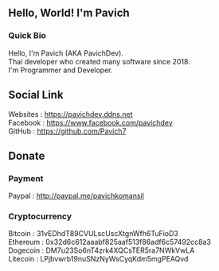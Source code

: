 ## Hello, World! I'm Pavich
### Quick Bio
Hello, I'm Pavich (AKA PavichDev).\
Thai developer who created many software since 2018.\
I'm Programmer and Developer.
## Social Link
Websites : https://pavichdev.ddns.net \
Facebook : https://www.facebook.com/pavichdev \
GitHub : https://github.com/Pavich7
## Donate
### Payment
Paypal : http://paypal.me/pavichkomansil
### Cryptocurrency
Bitcoin : 31vEDhdT89CVULscUscXtgnWfh6TuFioD3\
Ethereum : 0x32d6c612aaabf825aaf513f86adf6c57492cc8a3\
Dogecoin : DM7u23So6nT4zrk4XQCsTER5ra7NWkVwLA\
Litecoin : LPjbvwrb19nuSNzNyWsCyqKdm5mgPEAQvd
